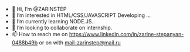 - 👋 Hi, I’m @ZARINSTEP
- 👀 I’m interested in HTML/CSS/JAVASCRIPT Developing ...
- 🌱 I’m currently learning NODE.JS..
- 💞️ I’m looking to collaborate on internship.
- 📫 How to reach me on https://www.linkedin.com/in/zarine-stepanyan-0488b49b or on with mail-zarinstep@mail.ru

<!---
ZARINSTEP/ZARINSTEP is a ✨ special ✨ repository because its `README.md` (this file) appears on your GitHub profile.
You can click the Preview link to take a look at your changes.
--->
